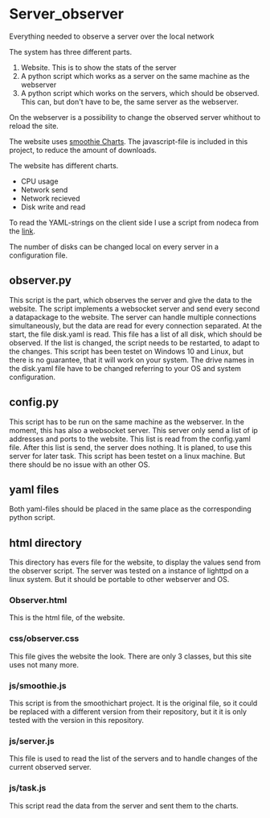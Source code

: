 # Server_observer
Everything needed to observe a server over the local network

The system has three different parts.
1. Website. This is to show the stats of the server
2. A python script which works as a server on the same machine as the webserver
3. A python script which works on the servers, which should be observed. This can, but don't have to be, the same server as the webserver.

On the webserver is a possibility to change the observed server whithout to reload the site.

The website uses [smoothie Charts](http://www.smoothiecharts.org). The javascript-file is included in this project, to reduce the amount of downloads.

The website has different charts.
- CPU usage
- Network send
- Network recieved
- Disk write and read

To read the YAML-strings on the client side I use a script from nodeca from the [link](https://raw.githubusercontent.com/nodeca/js-yaml/master/dist/js-yaml.js).

The number of disks can be changed local on every server in a configuration file.

## observer.py 
This script is the part, which observes the server and give the data to the website.
The script implements a websocket server and send every second a datapackage to the website. The server can handle multiple connections simultaneously, but the data are read for every connection separated.
At the start, the file disk.yaml is read. This file has a list of all disk, which should be observed. If the list is changed, the script needs to be restarted, to adapt to the changes.
This script has been testet on Windows 10 and Linux, but there is no guarantee, that it will work on your system. The drive names in the disk.yaml file have to be changed referring to your OS and system configuration.

## config.py
This script has to be run on the same machine as the webserver. In the moment, this has also a websocket server. This server only send a list of ip addresses and ports to the website. This list is read from the config.yaml file. After this list is send, the server does nothing. It is planed, to use this server for later task.
This script has been testet on a linux machine. But there should be no issue with an other OS.

## yaml files
Both yaml-files should be placed in the same place as the corresponding python script.

## html directory
This directory has evers file for the website, to display the values send from the observer script.
The server was tested on a instance of lighttpd on a linux system. But it should be portable to other webserver and OS.

### Observer.html
This is the html file, of the website.

### css/observer.css
This file gives the website the look. There are only 3 classes, but this site uses not many more.

### js/smoothie.js
This script is from the smoothichart project. It is the original file, so it could be replaced with a different version from their repository, but it it is only tested with the version in this repository.

### js/server.js
This file is used to read the list of the servers and to handle changes of the current observed server.

### js/task.js
This script read the data from the server and sent them to the charts.

